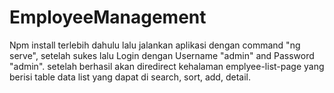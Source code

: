 # EmployeeManagement
Npm install terlebih dahulu lalu jalankan aplikasi dengan command "ng serve", setelah sukes lalu Login dengan Username "admin" and Password "admin". setelah berhasil akan diredirect kehalaman emplyee-list-page yang berisi table data list yang dapat di search, sort, add, detail.
